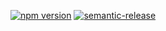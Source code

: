 [![npm version](https://badge.fury.io/js/wsopcua-test-server.svg)](https://badge.fury.io/js/wsopcua-test-server)
[![semantic-release](https://img.shields.io/badge/%20%20%F0%9F%93%A6%F0%9F%9A%80-semantic--release-e10079.svg)](https://github.com/semantic-release/semantic-release)

<!--
check opcua_server.ts  
        OpcuaServer.createEndpoint
        OpcuaServer.createEndpointDescription
      server_end_point.ts
            ServerEndpoint.listen
-->